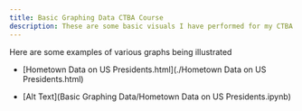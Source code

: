 ```yaml
---
title: Basic Graphing Data CTBA Course
description: These are some basic visuals I have performed for my CTBA Course at the College of William and Mary
---
```

Here are some examples of various graphs being illustrated
- [Hometown Data on US Presidents.html](./Hometown Data on US Presidents.html)

- [Alt Text](Basic Graphing Data/Hometown Data on US Presidents.ipynb)
